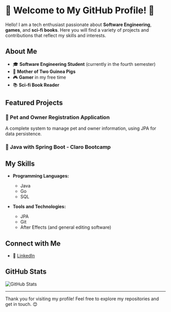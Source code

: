 # 🌟 Welcome to My GitHub Profile! 🌟

Hello! I am a tech enthusiast passionate about **Software Engineering**, **games**, and **sci-fi books**. Here you will find a variety of projects and contributions that reflect my skills and interests.

## About Me

- 🎓 **Software Engineering Student** (currently in the fourth semester)
- 🐹 **Mother of Two Guinea Pigs**
- 🎮 **Gamer** in my free time
- 📚 **Sci-fi Book Reader**

## Featured Projects

### 🐾 Pet and Owner Registration Application
A complete system to manage pet and owner information, using JPA for data persistence.

### 🍃 Java with Spring Boot - Claro Bootcamp

## My Skills

- **Programming Languages:**
  - Java
  - Go
  - SQL

- **Tools and Technologies:**
  - JPA
  - Git
  - After Effects (and general editing software)

## Connect with Me

- 💼 [LinkedIn](https://www.linkedin.com/in/bruna-ribeiro-a09103212/)

## GitHub Stats

![GitHub Stats](https://github-readme-stats.vercel.app/api?username=brunadearibeiro&show_icons=true&theme=radical)

---

Thank you for visiting my profile! Feel free to explore my repositories and get in touch. 😊
